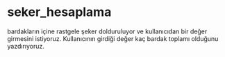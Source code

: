 # seker_hesaplama
bardakların içine rastgele şeker dolduruluyor ve kullanıcıdan bir değer girmesini istiyoruz. Kullanıcının girdiği değer kaç bardak toplamı olduğunu yazdırıyoruz.
